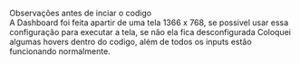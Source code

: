 Observações antes de inciar o codigo <br>
A Dashboard foi feita apartir de uma tela 1366 x 768, se possivel usar essa configuração para executar a tela, se não ela fica desconfigurada
Coloquei algumas hovers dentro do codigo, além de todos os inputs estão funcionando normalmente.
